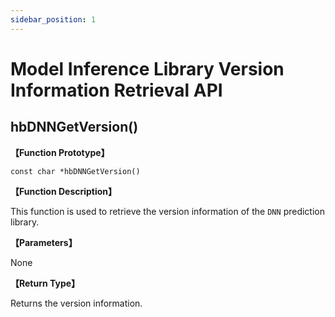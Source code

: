 ```yaml
---
sidebar_position: 1
---
```

# Model Inference Library Version Information Retrieval API

## hbDNNGetVersion()

**【Function Prototype】**  

``const char *hbDNNGetVersion()``

**【Function Description】**  

This function is used to retrieve the version information of the `DNN` prediction library.

**【Parameters】**

None

**【Return Type】**  

Returns the version information.